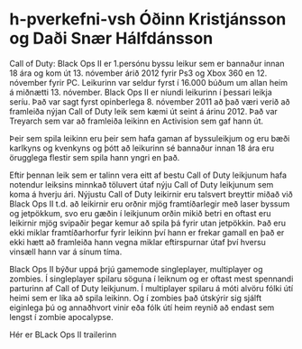 # h-pverkefni-vsh Óðinn Kristjánsson og Daði Snær Hálfdánsson

Call of Duty: Black Ops II er 1.persónu byssu leikur sem er bannaður innan 18 ára og kom út 
13. nóvember árið 2012 fyrir Ps3 og Xbox 360 en 12. nóvember fyrir PC. Leikurinn var seldur fyrst í 16.000 búðum um allan heim á         miðnætti 13. nóvember. Black Ops II er níundi leikurinn í þessari leikja seríu.
Það var sagt fyrst opinberlega 8. nóvember 2011 að það væri verið að framleiða nýjan Call of Duty leik sem kæmi út seint á árinu         2012. Það var Treyarch sem var að framleiða leikinn en Activision sem gaf hann út.

Þeir sem spila leikinn eru þeir sem hafa gaman af byssuleikjum og eru bæði karlkyns og kvenkyns og þótt að leikurinn sé bannaður         innan 18 ára eru örugglega flestir sem spila hann yngri en það.

Eftir þennan leik sem er talinn vera eitt af bestu Call of Duty leikjunum hafa notendur leiksins minnkað töluvert útaf nýju Call         of Duty leikjunum sem koma á hverju ári.
Nýjustu Call of Duty leikirnir eru talsvert breyttir miðað við Black Ops II t.d. að leikirnir eru orðnir mjög framtíðarlegir með         laser byssum og jetpökkum, svo eru gæðin í leikjunum orðin mikið betri en oftast eru leikirnir mjög svipaðir þegar kemur að spila þá fyrir utan jetpökkin. Það eru ekki miklar framtíðarhorfur fyrir leikinn því hann er frekar gamall en það er ekki hætt að framleiða hann vegna miklar eftirspurnar útaf því hversu vinsæll hann var á sínum tíma.
		
Black Ops II býður uppá þrjú gamemode singleplayer, multiplayer og zombies. Í singleplayer spilaru söguna í leiknum og er oftast         mest spennandi parturinn af Call of Duty leikjunum. Í multiplayer spilaru á móti alvöru fólki útí heimi sem er líka að spila             leikinn. Og í zombies það útskýrir sig sjálft eiginlega þú og annaðhvort vinir eða fólk útí heim reynið að endast sem lengst í           zombie apocalypse. 

Hér er BLack Ops II trailerinn
		
		
	

